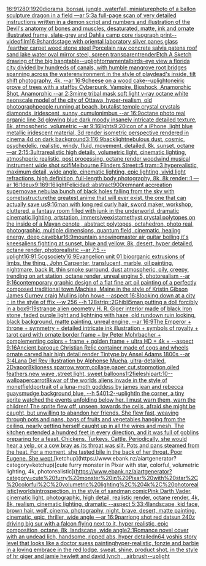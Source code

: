 [16:9](https://www.ebank.nz/aiartgenerator?category=16%3A9)[1280:1920](https://www.ebank.nz/aiartgenerator?category=1280%3A1920)[diorama, bonsai, jungle, waterfall, miniature](https://www.ebank.nz/aiartgenerator?category=diorama%2C%20bonsai%2C%20jungle%2C%20waterfall%2C%20miniature)[photo of a ballon sculpture dragon in a field —ar 5:3](https://www.ebank.nz/aiartgenerator?category=photo%20of%20a%20ballon%20sculpture%20dragon%20in%20a%20field%20%E2%80%94ar%205%3A3)[a full-page scan of very detailed instructions written in a demon script and numbers and illustration of the Devil's anatomy of bones and muscles, desaturated, matte, ink and ornate illustrated frame, slate-grey and Dahlia camp core risograph print](https://www.ebank.nz/aiartgenerator?category=a%20full-page%20scan%20of%20very%20detailed%20instructions%20written%20in%20a%20demon%20script%20and%20numbers%20and%20illustration%20of%20the%20Devil%27s%20anatomy%20of%20bones%20and%20muscles%2C%20desaturated%2C%20matte%2C%20ink%20and%20ornate%20illustrated%20frame%2C%20slate-grey%20and%20Dahlia%20camp%20core%20risograph%20print)[--video](https://www.ebank.nz/aiartgenerator?category=--video)[film](https://www.ebank.nz/aiartgenerator?category=film)[16:9](https://www.ebank.nz/aiartgenerator?category=16%3A9)[shards](https://www.ebank.nz/aiartgenerator?category=shards)[stage with oriental laboratory silver panes glass ,fearther carpet wood stone steel Porcelain raw concrete salvia patens roof sand lake water oval mirror steel, screen transparent](https://www.ebank.nz/aiartgenerator?category=stage%20with%20oriental%20laboratory%20silver%20panes%20glass%20%2Cfearther%20carpet%20wood%20stone%20steel%20Porcelain%20raw%20concrete%20salvia%20patens%20roof%20sand%20lake%20water%20oval%20mirror%20steel%2C%20screen%20transparent)[render](https://www.ebank.nz/aiartgenerator?category=render)[Etch A Sketch drawing of the big bang](https://www.ebank.nz/aiartgenerator?category=Etch%20A%20Sketch%20drawing%20of%20the%20big%20bang)[table](https://www.ebank.nz/aiartgenerator?category=table)[--uplight](https://www.ebank.nz/aiartgenerator?category=--uplight)[ornamental](https://www.ebank.nz/aiartgenerator?category=ornamental)[birds-eye view a florida city divided by hundreds of canals, with humble mangrove root bridges spanning across the water](https://www.ebank.nz/aiartgenerator?category=birds-eye%20view%20a%20florida%20city%20divided%20by%20hundreds%20of%20canals%2C%20with%20humble%20mangrove%20root%20bridges%20spanning%20across%20the%20water)[environment in the style of playdead's inside, tilt shift photography, 4k, --ar 16:9](https://www.ebank.nz/aiartgenerator?category=environment%20in%20the%20style%20of%20playdead%27s%20inside%2C%20tilt%20shift%20photography%2C%204k%2C%20--ar%2016%3A9)[cheese on a wood cake](https://www.ebank.nz/aiartgenerator?category=cheese%20on%20a%20wood%20cake)[--uplight](https://www.ebank.nz/aiartgenerator?category=--uplight)[oneiric grove of trees with a staff](https://www.ebank.nz/aiartgenerator?category=oneiric%20grove%20of%20trees%20with%20a%20staff)[by Cyberpunk, Vampire, Bioshock, Anamorphic Shot, Anamorphic --ar 2:3](https://www.ebank.nz/aiartgenerator?category=by%20Cyberpunk%2C%20Vampire%2C%20Bioshock%2C%20Anamorphic%20Shot%2C%20Anamorphic%20--ar%202%3A3)[mime tribal mask soft light v-ray octane white neon](https://www.ebank.nz/aiartgenerator?category=mime%20tribal%20mask%20soft%20light%20v-ray%20octane%20white%20neon)[scale model of the city of Ottawa, hyper-realism, old photograph](https://www.ebank.nz/aiartgenerator?category=scale%20model%20of%20the%20city%20of%20Ottawa%2C%20hyper-realism%2C%20old%20photograph)[people running at beach, brutalist temple crystal crystals diamonds, iridescent, sunny, cumulonimbus --ar 16:9](https://www.ebank.nz/aiartgenerator?category=people%20running%20at%20beach%2C%20brutalist%20temple%20crystal%20crystals%20diamonds%2C%20iridescent%2C%20sunny%2C%20cumulonimbus%20--ar%2016%3A9)[octane photo real organic line 3d glowing blue dark moody insanely intricate detailed texture, 8k, atmospheric, volumetric --ar 9:16](https://www.ebank.nz/aiartgenerator?category=octane%20photo%20real%20organic%20line%203d%20glowing%20blue%20dark%20moody%20insanely%20intricate%20detailed%20texture%2C%208k%2C%20atmospheric%2C%20volumetric%20--ar%209%3A16)[lights](https://www.ebank.nz/aiartgenerator?category=lights)[9:20](https://www.ebank.nz/aiartgenerator?category=9%3A20)[icon of a iPhone, light blue metallic iridescent material, 3d render isometric perspective rendered in cinema 4d on dark background](https://www.ebank.nz/aiartgenerator?category=icon%20of%20a%20iPhone%2C%20light%20blue%20metallic%20iridescent%20material%2C%203d%20render%20isometric%20perspective%20rendered%20in%20cinema%204d%20on%20dark%20background)[3:1](https://www.ebank.nz/aiartgenerator?category=3%3A1)[16:9](https://www.ebank.nz/aiartgenerator?category=16%3A9)[backlight](https://www.ebank.nz/aiartgenerator?category=backlight)[nebulous dust, cosmic, psychedelic, realistic, windy, fluid, movement, detailed, 8k, sunset, octane —ar 2:1](https://www.ebank.nz/aiartgenerator?category=nebulous%20dust%2C%20cosmic%2C%20psychedelic%2C%20realistic%2C%20windy%2C%20fluid%2C%20movement%2C%20detailed%2C%208k%2C%20sunset%2C%20octane%20%E2%80%94ar%202%3A1)[5:3](https://www.ebank.nz/aiartgenerator?category=5%3A3)[ultrarealistic high details, volumetric light, cinematic lighting, atmoshperic realistic, post processing, octane render woodwind musical instrument wide shot scifi](https://www.ebank.nz/aiartgenerator?category=ultrarealistic%20high%20details%2C%20volumetric%20light%2C%20cinematic%20lighting%2C%20atmoshperic%20realistic%2C%20post%20processing%2C%20octane%20render%20woodwind%20musical%20instrument%20wide%20shot%20scifi)[Melbourne Flinders Street::5 tram::3 hyperealistic, maximum detail, wide angle, cinematic lighting, epic lighting, vivid light refractions, high definition, full-length body photography, 8k, 8k render::1 —ar 16:1](https://www.ebank.nz/aiartgenerator?category=Melbourne%20Flinders%20Street%3A%3A5%20tram%3A%3A3%20hyperealistic%2C%20maximum%20detail%2C%20wide%20angle%2C%20cinematic%20lighting%2C%20epic%20lighting%2C%20vivid%20light%20refractions%2C%20high%20definition%2C%20full-length%20body%20photography%2C%208k%2C%208k%20render%3A%3A1%20%E2%80%94ar%2016%3A1)[deux](https://www.ebank.nz/aiartgenerator?category=deux)[9:16](https://www.ebank.nz/aiartgenerator?category=9%3A16)[9:16](https://www.ebank.nz/aiartgenerator?category=9%3A16)[light](https://www.ebank.nz/aiartgenerator?category=light)[Felicidad::abstract](https://www.ebank.nz/aiartgenerator?category=Felicidad%3A%3Aabstract)[900](https://www.ebank.nz/aiartgenerator?category=900)[remnant accreation supernovae nebula](https://www.ebank.nz/aiartgenerator?category=remnant%20accreation%20supernovae%20nebula)[a bunch of black holes falling from the sky with comets](https://www.ebank.nz/aiartgenerator?category=a%20bunch%20of%20black%20holes%20falling%20from%20the%20sky%20with%20comets)[structure](https://www.ebank.nz/aiartgenerator?category=structure)[the greatest anime that will ever exist, the one that can actually save us](https://www.ebank.nz/aiartgenerator?category=the%20greatest%20anime%20that%20will%20ever%20exist%2C%20the%20one%20that%20can%20actually%20save%20us)[9:16](https://www.ebank.nz/aiartgenerator?category=9%3A16)[man with long red curly hair, sword maker, workshop, cluttered, a fantasy room filled with junk in the underworld, dramatic cinematic lighting, artstation, immersive](https://www.ebank.nz/aiartgenerator?category=man%20with%20long%20red%20curly%20hair%2C%20sword%20maker%2C%20workshop%2C%20cluttered%2C%20a%20fantasy%20room%20filled%20with%20junk%20in%20the%20underworld%2C%20dramatic%20cinematic%20lighting%2C%20artstation%2C%20immersive)[exist](https://www.ebank.nz/aiartgenerator?category=exist)[amethyst crystal polytopes on the inside of a Mayan cenote , abstract polytopes, octahedron, photo real, photographic, multiple dimensions, quantum field, cinematic, healing energy, deep cave](https://www.ebank.nz/aiartgenerator?category=amethyst%20crystal%20polytopes%20on%20the%20inside%20of%20a%20Mayan%20cenote%20%2C%20abstract%20polytopes%2C%20octahedron%2C%20photo%20real%2C%20photographic%2C%20multiple%20dimensions%2C%20quantum%20field%2C%20cinematic%2C%20healing%20energy%2C%20deep%20cave)[blur](https://www.ebank.nz/aiartgenerator?category=blur)[16:9](https://www.ebank.nz/aiartgenerator?category=16%3A9)[mountain,snowing](https://www.ebank.nz/aiartgenerator?category=mountain%2Csnowing)[master air guitar boiling it's knees](https://www.ebank.nz/aiartgenerator?category=master%20air%20guitar%20boiling%20it%27s%20knees)[aliens fighting at sunset, blue and yellow, 8k, desert, hyper detailed, octane render, photorealistic --ar 7:5 --uplight](https://www.ebank.nz/aiartgenerator?category=aliens%20fighting%20at%20sunset%2C%20blue%20and%20yellow%2C%208k%2C%20desert%2C%20hyper%20detailed%2C%20octane%20render%2C%20photorealistic%20--ar%207%3A5%20--uplight)[16:9](https://www.ebank.nz/aiartgenerator?category=16%3A9)[1:5](https://www.ebank.nz/aiartgenerator?category=1%3A5)[cgsociety](https://www.ebank.nz/aiartgenerator?category=cgsociety)[16:9](https://www.ebank.nz/aiartgenerator?category=16%3A9)[Evangelion unit 01  bioorganic extrusions of limbs, the thing,, John Carpenter, translucent, marble, oil painting, nightmare, back lit, thin smoke surround, dust atmospheric, oily, creepy, trending on art station, octane render, unreal engine 5, photorealism --ar 9:16](https://www.ebank.nz/aiartgenerator?category=Evangelion%20unit%2001%20%20bioorganic%20extrusions%20of%20limbs%2C%20the%20thing%2C%2C%20John%20Carpenter%2C%20translucent%2C%20marble%2C%20oil%20painting%2C%20nightmare%2C%20back%20lit%2C%20thin%20smoke%20surround%2C%20dust%20atmospheric%2C%20oily%2C%20creepy%2C%20trending%20on%20art%20station%2C%20octane%20render%2C%20unreal%20engine%205%2C%20photorealism%20--ar%209%3A16)[contemporary graphic design of a flat fine art oil painting of a perfectly composed traditional town Machias, Maine in the style of Kristin Gibson James Gurney craig Mullins john howe --aspect 16:8](https://www.ebank.nz/aiartgenerator?category=contemporary%20graphic%20design%20of%20a%20flat%20fine%20art%20oil%20painting%20of%20a%20perfectly%20composed%20traditional%20town%20Machias%2C%20Maine%20in%20the%20style%20of%20Kristin%20Gibson%20James%20Gurney%20craig%20Mullins%20john%20howe%20--aspect%2016%3A8)[looking down at a city :: in the style of ffix --w 256 --h 128](https://www.ebank.nz/aiartgenerator?category=looking%20down%20at%20a%20city%20%3A%3A%20in%20the%20style%20of%20ffix%20--w%20256%20--h%20128)[strip::2](https://www.ebank.nz/aiartgenerator?category=strip%3A%3A2)[Ghibli](https://www.ebank.nz/aiartgenerator?category=Ghibli)[5](https://www.ebank.nz/aiartgenerator?category=5)[man putting a doll forcibly in a box](https://www.ebank.nz/aiartgenerator?category=man%20putting%20a%20doll%20forcibly%20in%20a%20box)[9:19](https://www.ebank.nz/aiartgenerator?category=9%3A19)[strange alien geometry H. R. Giger interior made of black Iron stone, faded purple light and lightning with haze, old rundown ruin looking, black background, matte painting, unreal engine, --ar 16:9](https://www.ebank.nz/aiartgenerator?category=strange%20alien%20geometry%20H.%20R.%20Giger%20interior%20made%20of%20black%20Iron%20stone%2C%20faded%20purple%20light%20and%20lightning%20with%20haze%2C%20old%20rundown%20ruin%20looking%2C%20black%20background%2C%20matte%20painting%2C%20unreal%20engine%2C%20--ar%2016%3A9)[The Emperor + throne + symmetry + detailed intricate ink illustration + symbols of royalty + tarot card with ornate border frame + by Peter Mohrbacher + complementing colors + frame + golden frame + ultra HD + 4k + --aspect 9:16](https://www.ebank.nz/aiartgenerator?category=The%20Emperor%20%2B%20throne%20%2B%20symmetry%20%2B%20detailed%20intricate%20ink%20illustration%20%2B%20symbols%20of%20royalty%20%2B%20tarot%20card%20with%20ornate%20border%20frame%20%2B%20by%20Peter%20Mohrbacher%20%2B%20complementing%20colors%20%2B%20frame%20%2B%20golden%20frame%20%2B%20ultra%20HD%20%2B%204k%20%2B%20--aspect%209%3A16)[Ancient baroque Christian Relic container made of cogs and wheels ornate carved hair high detail render Tintype by Ansel Adams 1800s --ar 3:4](https://www.ebank.nz/aiartgenerator?category=Ancient%20baroque%20Christian%20Relic%20container%20made%20of%20cogs%20and%20wheels%20ornate%20carved%20hair%20high%20detail%20render%20Tintype%20by%20Ansel%20Adams%201800s%20--ar%203%3A4)[Lana Del Rey illustration by Alphonse Mucha, ultra-detailed, 2D](https://www.ebank.nz/aiartgenerator?category=Lana%20Del%20Rey%20illustration%20by%20Alphonse%20Mucha%2C%20ultra-detailed%2C%202D)[vapor](https://www.ebank.nz/aiartgenerator?category=vapor)[8k](https://www.ebank.nz/aiartgenerator?category=8k)[lioness,sparrow,worm,collage,paper cut,stopmotion,oiled feathers,new wave ,street light, sweet balloons](https://www.ebank.nz/aiartgenerator?category=lioness%2Csparrow%2Cworm%2Ccollage%2Cpaper%20cut%2Cstopmotion%2Coiled%20feathers%2Cnew%20wave%20%2Cstreet%20light%2C%20sweet%20balloons)[1:2](https://www.ebank.nz/aiartgenerator?category=1%3A2)[fiele](https://www.ebank.nz/aiartgenerator?category=fiele)[ship](https://www.ebank.nz/aiartgenerator?category=ship)[art:10--wallpaper](https://www.ebank.nz/aiartgenerator?category=art%3A10--wallpaper)[carrot](https://www.ebank.nz/aiartgenerator?category=carrot)[8k](https://www.ebank.nz/aiartgenerator?category=8k)[war of the worlds aliens invade in the style of monet](https://www.ebank.nz/aiartgenerator?category=war%20of%20the%20worlds%20aliens%20invade%20in%20the%20style%20of%20monet)[field](https://www.ebank.nz/aiartgenerator?category=field)[portrait of a luna-moth goddess by james jean and rebecca guay](https://www.ebank.nz/aiartgenerator?category=portrait%20of%20a%20luna-moth%20goddess%20by%20james%20jean%20and%20rebecca%20guay)[smudge background,blue, --h 540](https://www.ebank.nz/aiartgenerator?category=smudge%20background%2Cblue%2C%20--h%20540)[1:2](https://www.ebank.nz/aiartgenerator?category=1%3A2)[--uplight](https://www.ebank.nz/aiartgenerator?category=--uplight)[In the corner, a tiny sprite watched the events unfolding below her. I must warn them, warn the children! The sprite flew off, unseen, towards the cells, afraid she might be caught, but unwilling to abandon her friends. She flew fast, weaving through pots and pans, bags of fruits and vegetables hanging from the ceiling, nearly getting herself caught up in all the wires and mesh. The kitchen extended a hundred feet in every direction, and it was full of goblins preparing for a feast. Chickens. Turkeys. Cattle. Periodically, she would hear a yelp, or a cow bray as its throat was slit. Pots and pans steamed from the heat. For a moment, she tasted bile in the back of her throat. Poor Eugene. She wept.](https://www.ebank.nz/aiartgenerator?category=In%20the%20corner%2C%20a%20tiny%20sprite%20watched%20the%20events%20unfolding%20below%20her.%20I%20must%20warn%20them%2C%20warn%20the%20children%21%20The%20sprite%20flew%20off%2C%20unseen%2C%20towards%20the%20cells%2C%20afraid%20she%20might%20be%20caught%2C%20but%20unwilling%20to%20abandon%20her%20friends.%20She%20flew%20fast%2C%20weaving%20through%20pots%20and%20pans%2C%20bags%20of%20fruits%20and%20vegetables%20hanging%20from%20the%20ceiling%2C%20nearly%20getting%20herself%20caught%20up%20in%20all%20the%20wires%20and%20mesh.%20The%20kitchen%20extended%20a%20hundred%20feet%20in%20every%20direction%2C%20and%20it%20was%20full%20of%20goblins%20preparing%20for%20a%20feast.%20Chickens.%20Turkeys.%20Cattle.%20Periodically%2C%20she%20would%20hear%20a%20yelp%2C%20or%20a%20cow%20bray%20as%20its%20throat%20was%20slit.%20Pots%20and%20pans%20steamed%20from%20the%20heat.%20For%20a%20moment%2C%20she%20tasted%20bile%20in%20the%20back%20of%20her%20throat.%20Poor%20Eugene.%20She%20wept.)[ketchup](https://www.ebank.nz/aiartgenerator?category=ketchup)[cute furry monster in Pixar with star, colorful, volumetric lighting, 4k, photorealistic](https://www.ebank.nz/aiartgenerator?category=cute%20furry%20monster%20in%20Pixar%20with%20star%2C%20colorful%2C%20volumetric%20lighting%2C%204k%2C%20photorealistic)[worlds](https://www.ebank.nz/aiartgenerator?category=worlds)[introspection, in the style of sandman comic](https://www.ebank.nz/aiartgenerator?category=introspection%2C%20in%20the%20style%20of%20sandman%20comic)[Pink Darth Vader, cinematic light, photographic, high detail, realistic render, octane render, 4k, 8k, realism, cinematic lighting, dramatic --aspect 5:3](https://www.ebank.nz/aiartgenerator?category=Pink%20Darth%20Vader%2C%20cinematic%20light%2C%20photographic%2C%20high%20detail%2C%20realistic%20render%2C%20octane%20render%2C%204k%2C%208k%2C%20realism%2C%20cinematic%20lighting%2C%20dramatic%20--aspect%205%3A3)[3:4](https://www.ebank.nz/aiartgenerator?category=3%3A4)[landscape, kid face, brown hair, wolf, cinema, photography, night, brave, desert, matte painting, cinematic, epic,  thriller, wide angle —ar 16:9](https://www.ebank.nz/aiartgenerator?category=landscape%2C%20kid%20face%2C%20brown%20hair%2C%20wolf%2C%20cinema%2C%20photography%2C%20night%2C%20brave%2C%20desert%2C%20matte%20painting%2C%20cinematic%2C%20epic%2C%20%20thriller%2C%20wide%20angle%20%E2%80%94ar%2016%3A9)[parr](https://www.ebank.nz/aiartgenerator?category=parr)[long shot red datsun 240z driving big sur with a falcon flying next to it, hyper realistic, epic composition, octane, 8k, landscape, wide angle](https://www.ebank.nz/aiartgenerator?category=long%20shot%20red%20datsun%20240z%20driving%20big%20sur%20with%20a%20falcon%20flying%20next%20to%20it%2C%20hyper%20realistic%2C%20epic%20composition%2C%20octane%2C%208k%2C%20landscape%2C%20wide%20angle)[2:1](https://www.ebank.nz/aiartgenerator?category=2%3A1)[Romance novel cover with an undead lich, handsome, ripped abs, hyper detailed](https://www.ebank.nz/aiartgenerator?category=Romance%20novel%20cover%20with%20an%20undead%20lich%2C%20handsome%2C%20ripped%20abs%2C%20hyper%20detailed)[n64 yoshis story level that looks like a doctor suess painting](https://www.ebank.nz/aiartgenerator?category=n64%20yoshis%20story%20level%20that%20looks%20like%20a%20doctor%20suess%20painting)[hyper-realistic, fonzie and barbie in a loving embrace in the red lodge, sweat, shine, product shot, in the style of hr giger and jamie hewlett and david lynch, , airbrush](https://www.ebank.nz/aiartgenerator?category=hyper-realistic%2C%20fonzie%20and%20barbie%20in%20a%20loving%20embrace%20in%20the%20red%20lodge%2C%20sweat%2C%20shine%2C%20product%20shot%2C%20in%20the%20style%20of%20hr%20giger%20and%20jamie%20hewlett%20and%20david%20lynch%2C%20%2C%20airbrush)[--uplight](https://www.ebank.nz/aiartgenerator?category=--uplight)
